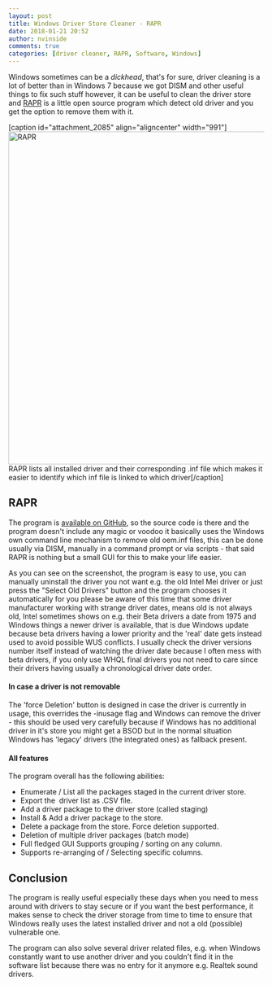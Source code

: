 ```yaml
---
layout: post
title: Windows Driver Store Cleaner - RAPR
date: 2018-01-21 20:52
author: nvinside
comments: true
categories: [driver cleaner, RAPR, Software, Windows]
---
```

Windows sometimes can be a <em>dickhead</em>, that's for sure, driver cleaning is a lot of better than in Windows 7 because we got DISM and other useful things to fix such stuff however, it can be useful to clean the driver store and <a href="https://github.com/lostindark/DriverStoreExplorer" target="_blank" rel="noopener">RAPR</a> is a little open source program which detect old driver and you get the option to remove them with it.

[caption id="attachment_2085" align="aligncenter" width="991"]<img class=" size-full wp-image-2085 aligncenter" src="https://chefkochblog.files.wordpress.com/2018/01/rapr.png" alt="RAPR" width="991" height="654" /> RAPR lists all installed driver and their corresponding .inf file which makes it easier to identify which inf file is linked to which driver[/caption]

<!--more-->

<h2><span class="col-11 text-gray-dark mr-2">RAPR</span></h2>

The program is <a href="https://github.com/lostindark/DriverStoreExplorer" target="_blank" rel="noopener">available on GitHub</a>, so the source code is there and the program doesn't include any magic or voodoo it basically uses the Windows own command line mechanism to remove old oem.inf files, this can be done usually via DISM, manually in a command prompt or via scripts - that said RAPR is nothing but a small GUI for this to make your life easier.

As you can see on the screenshot, the program is easy to use, you can manually uninstall the driver you not want e.g. the old Intel Mei driver or just press the "Select Old Drivers" button and the program chooses it automatically for you please be aware of this time that some driver manufacturer working with strange driver dates, means old is not always old, Intel sometimes shows on e.g. their Beta drivers a date from 1975 and Windows things a newer driver is available, that is due Windows update because beta drivers having a lower priority and the 'real' date gets instead used to avoid possible WUS conflicts. I usually check the driver versions number itself instead of watching the driver date because I often mess with beta drivers, if you only use WHQL final drivers you not need to care since their drivers having usually a chronological driver date order.

<h4>In case a driver is not removable</h4>

The 'force Deletion' button is designed in case the driver is currently in usage, this overrides the -inusage flag and Windows can remove the driver - this should be used very carefully because if Windows has no additional driver in it's store you might get a BSOD but in the normal situation Windows has 'legacy' drivers (the integrated ones) as fallback present.

<h4>All features</h4>

The program overall has the following abilities:

<ul>
    <li>Enumerate / List all the packages staged in the current driver store.</li>
    <li>Export the  driver list as .CSV file.</li>
    <li>Add a driver package to the driver store (called staging)</li>
    <li>Install &amp; Add a driver package to the store.</li>
    <li>Delete a package from the store. Force deletion supported.</li>
    <li>Deletion of multiple driver packages (batch mode)</li>
    <li>Full fledged GUI Supports grouping / sorting on any column.</li>
    <li>Supports re-arranging of / Selecting specific columns.</li>
</ul>

<h2>Conclusion</h2>

The program is really useful especially these days when you need to mess around with drivers to stay secure or if you want the best performance, it makes sense to check the driver storage from time to time to ensure that Windows really uses the latest installed driver and not a old (possible) vulnerable one.

The program can also solve several driver related files, e.g. when Windows constantly want to use another driver and you couldn't find it in the software list because there was no entry for it anymore e.g. Realtek sound drivers.
